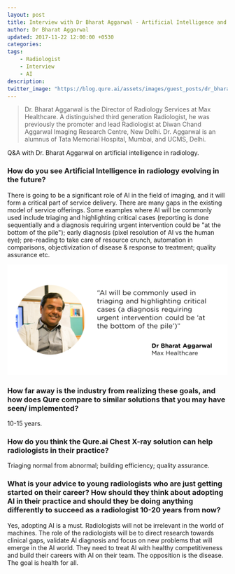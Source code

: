 ```yaml
---
layout: post
title: Interview with Dr Bharat Aggarwal - Artificial Intelligence and the Radiology Workflow
author: Dr Bharat Aggarwal
updated: 2017-11-22 12:00:00 +0530
categories:
tags:
    - Radiologist
    - Interview
    - AI
description:
twitter_image: "https://blog.qure.ai/assets/images/guest_posts/dr_bharat_aggarwal_on_AI.png"
---
```


> Dr. Bharat Aggarwal is the Director of Radiology Services at Max Healthcare. A distinguished third generation Radiologist, he was previously the promoter and lead Radiologist at Diwan Chand Aggarwal Imaging Research Centre, New Delhi. Dr. Aggarwal is an alumnus of Tata Memorial Hospital, Mumbai, and UCMS, Delhi.


Q&A with Dr. Bharat Aggarwal on artificial intelligence in radiology.

### How do you see Artificial Intelligence in radiology evolving in the future?

There is going to be a significant role of AI in the field of imaging, and it will form a critical part of service delivery. There are many gaps in the existing model of service offerings. Some examples where AI will be commonly used include triaging and highlighting critical cases (reporting is done sequentially and a diagnosis requiring urgent intervention could be "at the bottom of the pile"); early diagnosis (pixel resolution of AI vs the human eye); pre-reading to take care of resource crunch, automation in comparisons, objectivization of disease & response to treatment; quality assurance  etc.

<p align="center">
    <img src="/assets/images/guest_posts/dr_bharat_aggarwal_on_AI.png" alt="Photo of Dr Bharat Aggarwal with quote">
</p>

### How far away is the industry from realizing these goals, and how does Qure compare to similar solutions that you may have seen/ implemented?

10-15 years.

### How do you think the Qure.ai Chest X-ray solution can help radiologists in their practice?

Triaging normal from abnormal; building efficiency; quality assurance.

### What is your advice to young radiologists who are just getting started on their career? How should they think about adopting AI in their practice and should they be doing anything differently to succeed as a radiologist 10-20 years from now?

Yes, adopting AI is a must. Radiologists will not be irrelevant in the world of machines. The role of the radiologists will be to direct research towards clinical gaps, validate AI diagnosis and focus on new problems that will emerge in the AI world. They need to treat AI with healthy competitiveness and build their careers with AI on their team. The opposition is the disease. The goal is health for all.